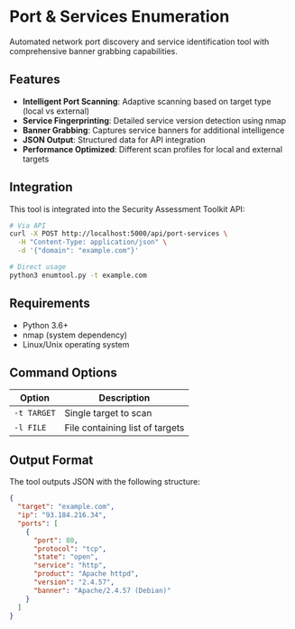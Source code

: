 # Port & Services Enumeration

Automated network port discovery and service identification tool with comprehensive banner grabbing capabilities.

## Features

- **Intelligent Port Scanning**: Adaptive scanning based on target type (local vs external)
- **Service Fingerprinting**: Detailed service version detection using nmap
- **Banner Grabbing**: Captures service banners for additional intelligence
- **JSON Output**: Structured data for API integration
- **Performance Optimized**: Different scan profiles for local and external targets

## Integration

This tool is integrated into the Security Assessment Toolkit API:

```bash
# Via API
curl -X POST http://localhost:5000/api/port-services \
  -H "Content-Type: application/json" \
  -d '{"domain": "example.com"}'

# Direct usage
python3 enumtool.py -t example.com
```

## Requirements

- Python 3.6+
- nmap (system dependency)
- Linux/Unix operating system

## Command Options

| Option | Description |
|--------|-------------|
| `-t TARGET` | Single target to scan |
| `-l FILE` | File containing list of targets |

## Output Format

The tool outputs JSON with the following structure:
```json
{
  "target": "example.com",
  "ip": "93.184.216.34",
  "ports": [
    {
      "port": 80,
      "protocol": "tcp",
      "state": "open",
      "service": "http",
      "product": "Apache httpd",
      "version": "2.4.57",
      "banner": "Apache/2.4.57 (Debian)"
    }
  ]
}
```